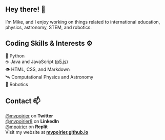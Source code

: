 ## Hey there! 👋
I’m Mike, and I enjoy working on things related to international education, physics, astronomy, STEM, and robotics.

## Coding Skills & Interests ⚙️  
🐍 Python  
☕ Java and JavaScript ([p5.js](https://p5js.org/))  
👁️ HTML, CSS, and Markdown  
🛰 Computational Physics and Astronomy  
🤖 Robotics  

## Contact 📫  
[@mvpoirier](https://twitter.com/mvpoirier) on **Twitter**  
[@mvpoirier8](https://www.linkedin.com/in/mvpoirier8) on **LinkedIn**  
[@mpoirier](https://replit.com/@mpoirier) on **Replit**  
Visit my website at **[mvpoirier.github.io](https://mvpoirier.github.io/)**  

<!--
![twitter-fill](https://user-images.githubusercontent.com/1549257/134811442-edc9d4ae-c10e-420d-8324-b64e92946df2.png) 
![linkedin-box-line](https://user-images.githubusercontent.com/1549257/134811482-ae33a090-d2a1-4d18-a3a2-a299faeaf0a0.png) 
![terminal-box-fill](https://user-images.githubusercontent.com/1549257/134811568-ed0fda7b-8f15-4603-955c-86b126ee1e1d.png)
<img src="https://user-images.githubusercontent.com/1549257/133894864-bc8fba9f-deb9-4f64-a648-00cd523dee03.gif" width="100" height="100">  
![doge](https://user-images.githubusercontent.com/1549257/133894864-bc8fba9f-deb9-4f64-a648-00cd523dee03.gif)
-->

